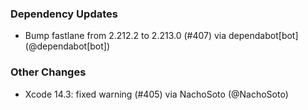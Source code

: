 ### Dependency Updates
* Bump fastlane from 2.212.2 to 2.213.0 (#407) via dependabot[bot] (@dependabot[bot])
### Other Changes
* Xcode 14.3: fixed warning (#405) via NachoSoto (@NachoSoto)
